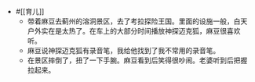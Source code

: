 - #[[育儿]]
    - 带着麻豆去蓟州的溶洞景区，去了考拉探险王国。里面的设施一般，白天户外实在是太热了。在车上的大部分时间播放神探迈克狐，麻豆很喜欢听。
    - 麻豆说神探迈克狐有录音笔，我给他找到了我不常用的录音笔。
    - 在景区摔倒了，扭了一下手腕。麻豆看到后笑得很吵闹。老婆听到后把握拉起来。

